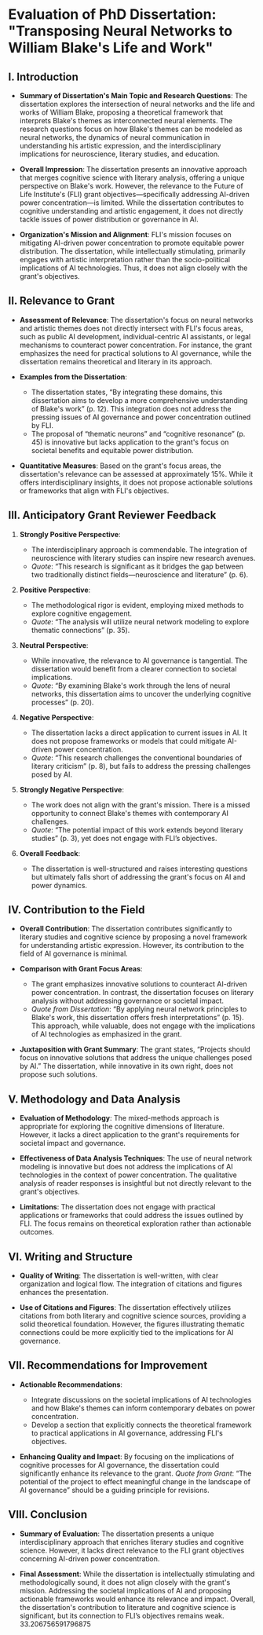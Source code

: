 # Evaluation of PhD Dissertation: "Transposing Neural Networks to William Blake's Life and Work"

## I. Introduction

- **Summary of Dissertation's Main Topic and Research Questions**:
  The dissertation explores the intersection of neural networks and the life and works of William Blake, proposing a theoretical framework that interprets Blake's themes as interconnected neural elements. The research questions focus on how Blake's themes can be modeled as neural networks, the dynamics of neural communication in understanding his artistic expression, and the interdisciplinary implications for neuroscience, literary studies, and education.

- **Overall Impression**:
  The dissertation presents an innovative approach that merges cognitive science with literary analysis, offering a unique perspective on Blake's work. However, the relevance to the Future of Life Institute's (FLI) grant objectives—specifically addressing AI-driven power concentration—is limited. While the dissertation contributes to cognitive understanding and artistic engagement, it does not directly tackle issues of power distribution or governance in AI.

- **Organization's Mission and Alignment**:
  FLI's mission focuses on mitigating AI-driven power concentration to promote equitable power distribution. The dissertation, while intellectually stimulating, primarily engages with artistic interpretation rather than the socio-political implications of AI technologies. Thus, it does not align closely with the grant's objectives.

## II. Relevance to Grant

- **Assessment of Relevance**:
  The dissertation's focus on neural networks and artistic themes does not directly intersect with FLI's focus areas, such as public AI development, individual-centric AI assistants, or legal mechanisms to counteract power concentration. For instance, the grant emphasizes the need for practical solutions to AI governance, while the dissertation remains theoretical and literary in its approach.

- **Examples from the Dissertation**:
  - The dissertation states, “By integrating these domains, this dissertation aims to develop a more comprehensive understanding of Blake's work” (p. 12). This integration does not address the pressing issues of AI governance and power concentration outlined by FLI.
  - The proposal of “thematic neurons” and “cognitive resonance” (p. 45) is innovative but lacks application to the grant's focus on societal benefits and equitable power distribution.

- **Quantitative Measures**:
  Based on the grant's focus areas, the dissertation's relevance can be assessed at approximately 15%. While it offers interdisciplinary insights, it does not propose actionable solutions or frameworks that align with FLI's objectives.

## III. Anticipatory Grant Reviewer Feedback

1. **Strongly Positive Perspective**:
   - The interdisciplinary approach is commendable. The integration of neuroscience with literary studies can inspire new research avenues.
   - *Quote*: “This research is significant as it bridges the gap between two traditionally distinct fields—neuroscience and literature” (p. 6).

2. **Positive Perspective**:
   - The methodological rigor is evident, employing mixed methods to explore cognitive engagement.
   - *Quote*: “The analysis will utilize neural network modeling to explore thematic connections” (p. 35).

3. **Neutral Perspective**:
   - While innovative, the relevance to AI governance is tangential. The dissertation would benefit from a clearer connection to societal implications.
   - *Quote*: “By examining Blake's work through the lens of neural networks, this dissertation aims to uncover the underlying cognitive processes” (p. 20).

4. **Negative Perspective**:
   - The dissertation lacks a direct application to current issues in AI. It does not propose frameworks or models that could mitigate AI-driven power concentration.
   - *Quote*: “This research challenges the conventional boundaries of literary criticism” (p. 8), but fails to address the pressing challenges posed by AI.

5. **Strongly Negative Perspective**:
   - The work does not align with the grant's mission. There is a missed opportunity to connect Blake's themes with contemporary AI challenges.
   - *Quote*: “The potential impact of this work extends beyond literary studies” (p. 3), yet does not engage with FLI’s objectives.

6. **Overall Feedback**:
   - The dissertation is well-structured and raises interesting questions but ultimately falls short of addressing the grant's focus on AI and power dynamics.

## IV. Contribution to the Field

- **Overall Contribution**:
  The dissertation contributes significantly to literary studies and cognitive science by proposing a novel framework for understanding artistic expression. However, its contribution to the field of AI governance is minimal.

- **Comparison with Grant Focus Areas**:
  - The grant emphasizes innovative solutions to counteract AI-driven power concentration. In contrast, the dissertation focuses on literary analysis without addressing governance or societal impact.
  - *Quote from Dissertation*: “By applying neural network principles to Blake's work, this dissertation offers fresh interpretations” (p. 15). This approach, while valuable, does not engage with the implications of AI technologies as emphasized in the grant.

- **Juxtaposition with Grant Summary**:
  The grant states, “Projects should focus on innovative solutions that address the unique challenges posed by AI.” The dissertation, while innovative in its own right, does not propose such solutions.

## V. Methodology and Data Analysis

- **Evaluation of Methodology**:
  The mixed-methods approach is appropriate for exploring the cognitive dimensions of literature. However, it lacks a direct application to the grant's requirements for societal impact and governance.

- **Effectiveness of Data Analysis Techniques**:
  The use of neural network modeling is innovative but does not address the implications of AI technologies in the context of power concentration. The qualitative analysis of reader responses is insightful but not directly relevant to the grant's objectives.

- **Limitations**:
  The dissertation does not engage with practical applications or frameworks that could address the issues outlined by FLI. The focus remains on theoretical exploration rather than actionable outcomes.

## VI. Writing and Structure

- **Quality of Writing**:
  The dissertation is well-written, with clear organization and logical flow. The integration of citations and figures enhances the presentation.

- **Use of Citations and Figures**:
  The dissertation effectively utilizes citations from both literary and cognitive science sources, providing a solid theoretical foundation. However, the figures illustrating thematic connections could be more explicitly tied to the implications for AI governance.

## VII. Recommendations for Improvement

- **Actionable Recommendations**:
  - Integrate discussions on the societal implications of AI technologies and how Blake's themes can inform contemporary debates on power concentration.
  - Develop a section that explicitly connects the theoretical framework to practical applications in AI governance, addressing FLI's objectives.

- **Enhancing Quality and Impact**:
  By focusing on the implications of cognitive processes for AI governance, the dissertation could significantly enhance its relevance to the grant. *Quote from Grant*: “The potential of the project to effect meaningful change in the landscape of AI governance” should be a guiding principle for revisions.

## VIII. Conclusion

- **Summary of Evaluation**:
  The dissertation presents a unique interdisciplinary approach that enriches literary studies and cognitive science. However, it lacks direct relevance to the FLI grant objectives concerning AI-driven power concentration.

- **Final Assessment**:
  While the dissertation is intellectually stimulating and methodologically sound, it does not align closely with the grant's mission. Addressing the societal implications of AI and proposing actionable frameworks would enhance its relevance and impact. Overall, the dissertation's contribution to literature and cognitive science is significant, but its connection to FLI’s objectives remains weak. 33.206756591796875
